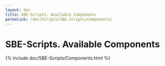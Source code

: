 ```yaml
---
layout: doc
title: SBE-Scripts. Available Components
permalink: /doc/Scripts/SBE-Scripts/Components/
---
```


# SBE-Scripts. Available Components

{% include doc/SBE-Scripts/Components.html %}